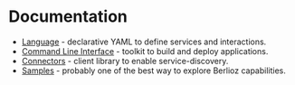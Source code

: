 # Documentation
* [Language](language.md) - declarative YAML to define services and interactions.
* [Command Line Interface](cli.md) - toolkit to build and deploy applications.
* [Connectors](connectors.md) - client library to enable service-discovery.
* [Samples](https://github.com/berlioz-the/samples) - probably one of the best way to explore Berlioz capabilities.
